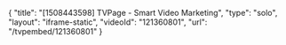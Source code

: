 {
    "title": "[1508443598] TVPage - Smart Video Marketing",
    "type": "solo",
    "layout": "iframe-static",
    "videoId": "121360801",
    "url": "\/tvpembed\/121360801"
}